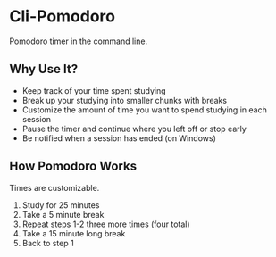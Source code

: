 # Cli-Pomodoro
Pomodoro timer in the command line.

## Why Use It?
- Keep track of your time spent studying
- Break up your studying into smaller chunks with breaks
- Customize the amount of time you want to spend studying in each session
- Pause the timer and continue where you left off or stop early
- Be notified when a session has ended (on Windows)

## How Pomodoro Works
Times are customizable.
1. Study for 25 minutes
2. Take a 5 minute break
3. Repeat steps 1-2 three more times (four total)
4. Take a 15 minute long break
5. Back to step 1
